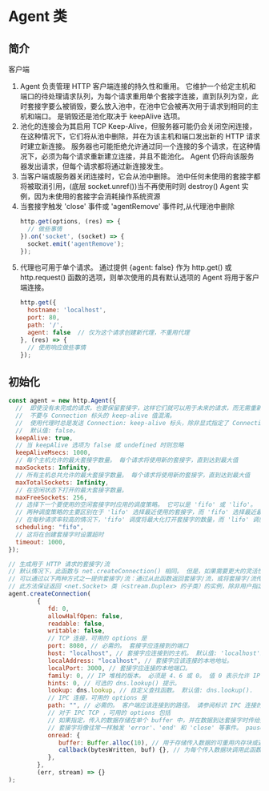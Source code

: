 # Agent 类
## 简介
客户端
1. Agent 负责管理 HTTP 客户端连接的持久性和重用。 它维护一个给定主机和端口的待处理请求队列，为每个请求重用单个套接字连接，直到队列为空，此时套接字要么被销毁，要么放入池中，在池中它会被再次用于请求到相同的主机和端口。 是销毁还是池化取决于 keepAlive 选项。
2. 池化的连接会为其启用 TCP Keep-Alive，但服务器可能仍会关闭空闲连接，在这种情况下，它们将从池中删除，并在为该主机和端口发出新的 HTTP 请求时建立新连接。 服务器也可能拒绝允许通过同一个连接的多个请求，在这种情况下，必须为每个请求重新建立连接，并且不能池化。 Agent 仍将向该服务器发出请求，但每个请求都将通过新连接发生。
3. 当客户端或服务器关闭连接时，它会从池中删除。 池中任何未使用的套接字都将被取消引用，(底层 socket.unref())当不再使用时则 destroy() Agent 实例，因为未使用的套接字会消耗操作系统资源
4. 当套接字触发 'close' 事件或 'agentRemove' 事件时,从代理池中删除
    ```js
    http.get(options, (res) => {
      // 做些事情
    }).on('socket', (socket) => {
      socket.emit('agentRemove');
    });
    ```
5. 代理也可用于单个请求。 通过提供 {agent: false} 作为 http.get() 或 http.request() 函数的选项，则单次使用的具有默认选项的 Agent 将用于客户端连接。
    ```js
    http.get({
      hostname: 'localhost',
      port: 80,
      path: '/',
      agent: false  // 仅为这个请求创建新代理，不重用代理
    }, (res) => {
      // 使用响应做些事情
    });
    ```
## 初始化
```js
const agent = new http.Agent({
  //  即使没有未完成的请求，也要保留套接字，这样它们就可以用于未来的请求，而无需重新建立 TCP 连接。
  //  不要与 Connection 标头的 keep-alive 值混淆。
  //  使用代理时总是发送 Connection: keep-alive 标头，除非显式指定了 Connection 标头或当 keepAlive 和 maxSockets 选项分别设置为 false 和 Infinity，在这种情况下将使用 Connection: close。
  //  默认值: false。
  keepAlive: true,
  // 当 keepAlive 选项为 false 或 undefined 时则忽略
  keepAliveMsecs: 1000,
  // 每个主机允许的最大套接字数量。 每个请求将使用新的套接字，直到达到最大值
  maxSockets: Infinity,
  // 所有主机总共允许的最大套接字数量。 每个请求将使用新的套接字，直到达到最大值
  maxTotalSockets: Infinity,
  // 在空闲状态下打开的最大套接字数量。
  maxFreeSockets: 256,
  // 选择下一个要使用的空闲套接字时应用的调度策略。 它可以是 'fifo' 或 'lifo'。
  // 两种调度策略的主要区别在于 'lifo' 选择最近使用的套接字，而 'fifo' 选择最近最少使用的套接字。 在每秒请求率较低的情况下，'lifo' 调度将降低选择可能因不活动而被服务器关闭的套接字的风险。
  // 在每秒请求率较高的情况下，'fifo' 调度将最大化打开套接字的数量，而 'lifo' 调度将保持尽可能低。
  scheduling: "fifo",
  // 这将在创建套接字时设置超时
  timeout: 1000,
});

// 生成用于 HTTP 请求的套接字/流
// 默认情况下，此函数与 net.createConnection() 相同。 但是，如果需要更大的灵活性，自定义代理可能会覆盖此方法
// 可以通过以下两种方式之一提供套接字/流：通过从此函数返回套接字/流，或将套接字/流传给 callback。
// 此方法保证返回 <net.Socket> 类（<stream.Duplex> 的子类）的实例，除非用户指定 <net.Socket> 以外的套接字类型。
agent.createConnection(
        {
           fd: 0,
           allowHalfOpen: false,
           readable: false,
           writable: false,
           // TCP 连接，可用的 options 是
           port: 8080, // 必需的。 套接字应连接到的端口
           host: "localhost", // 套接字应连接到的主机。 默认值: 'localhost'。
           localAddress: "localhost", // 套接字应该连接的本地地址。
           localPort: 3000, // 套接字应连接的本地端口。
           family: 0, // IP 堆栈的版本。 必须是 4、6 或 0。 值 0 表示允许 IPv4 和 IPv6 地址。 默认值: 0
           hints: 0, // 可选的 dns.lookup() 提示。
           lookup: dns.lookup, // 自定义查找函数。 默认值: dns.lookup().
           // IPC 连接，可用的 options 是
           path: "", // 必需的。 客户端应该连接到的路径。 请参阅标识 IPC 连接的路径。 如果提供，则忽略上面特定于 TCP 的选项。
           // 对于 IPC TCP ，可用的 options 包括
           // 如果指定，传入的数据存储在单个 buffer 中，并在数据到达套接字时传给提供的 callback。 这将导致流功能不提供任何数据。
           // 套接字将像往常一样触发 'error'、'end' 和 'close' 等事件。 pause() 和 resume() 等方法也将按预期运行。
           onread: {
              buffer: Buffer.alloc(10), // 用于存储传入数据的可重用内存块或返回此类数据的函数。
              callback(bytesWritten, buf) {}, // 为每个传入数据块调用此函数。 传给它的有两个参数：写入 buffer 的字节数和对 buffer 的引用。 从此函数返回 false 以隐式 pause() 套接字。 该函数将在全局上下文中执行。
           },
        },
        (err, stream) => {}
);
```
